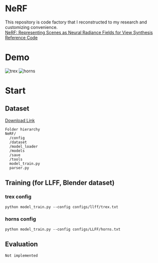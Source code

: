 # NeRF
This repository is code factory that I reconstructed to my research and customizing convenience.  
[NeRF: Representing Scenes as Neural Radiance Fields for View Synthesis](https://arxiv.org/abs/2003.08934)  
[Reference Code](https://github.com/yenchenlin/nerf-pytorch)  
# Demo  
![trex](https://github.com/Doyosae/NeRF/blob/main/save/trex.gif)
![horns](https://github.com/Doyosae/NeRF/blob/main/save/horns.gif)
# Start
## Dataset  
[Download Link](https://drive.google.com/file/d/1nSROtmcLvbx7xTC9lfumYhpB25zYqhuC/view?usp=sharing)  
```
Folder hierarchy
NeRF/
  /config
  /dataset
  /model_loader
  /models
  /save
  /tools
  model_train.py
  parser.py
```
## Training (for LLFF, Blender dataset)  
### trex config  
```
python model_train.py --config configs/llff/trex.txt
```
### horns config  
```
python model_train.py --config configs/LLFF/horns.txt
```
## Evaluation
```
Not implemented
```
